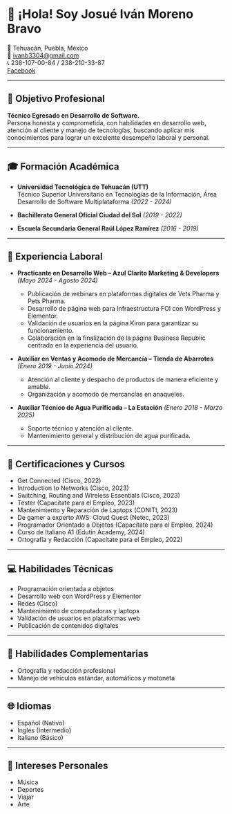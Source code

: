 # 👋 ¡Hola! Soy Josué Iván Moreno Bravo

📍 Tehuacán, Puebla, México  
📧 ivanb3304@gmail.com  
📞 238-107-00-84 / 238-210-33-87  
[Facebook](https://www.facebook.com/IvanBravo)  

---

## 🎯 Objetivo Profesional
**Técnico Egresado en Desarrollo de Software.**  
Persona honesta y comprometida, con habilidades en desarrollo web, atención al cliente y manejo de tecnologías, buscando aplicar mis conocimientos para lograr un excelente desempeño laboral y personal.

---

## 🎓 Formación Académica
- **Universidad Tecnológica de Tehuacán (UTT)**  
  Técnico Superior Universitario en Tecnologías de la Información, Área Desarrollo de Software Multiplataforma *(2022 - 2024)*

- **Bachillerato General Oficial Ciudad del Sol** *(2019 - 2022)*

- **Escuela Secundaria General Raúl López Ramírez** *(2016 - 2019)*

---

## 💼 Experiencia Laboral
- **Practicante en Desarrollo Web – Azul Clarito Marketing & Developers** *(Mayo 2024 - Agosto 2024)*  
  - Publicación de webinars en plataformas digitales de Vets Pharma y Pets Pharma.
  - Desarrollo de página web para Infraestructura FOI con WordPress y Elementor.
  - Validación de usuarios en la página Kiron para garantizar su funcionamiento.
  - Colaboración en la finalización de la página Business Republic centrado en la experiencia del usuario.

- **Auxiliar en Ventas y Acomodo de Mercancía – Tienda de Abarrotes** *(Enero 2019 - Junio 2024)*  
  - Atención al cliente y despacho de productos de manera eficiente y amable.
  - Organización y acomodo de mercancías en anaqueles.

- **Auxiliar Técnico de Agua Purificada – La Estación** *(Enero 2018 - Marzo 2025)*  
  - Soporte técnico y atención al cliente.
  - Mantenimiento general y distribución de agua purificada.

---

## 🏅 Certificaciones y Cursos
- Get Connected (Cisco, 2022)
- Introduction to Networks (Cisco, 2023)
- Switching, Routing and Wireless Essentials (Cisco, 2023)
- Tester (Capacítate para el Empleo, 2023)
- Mantenimiento y Reparación de Laptops (CONITI, 2023)
- De gamer a experto AWS: Cloud Quest (Netec, 2023)
- Programador Orientado a Objetos (Capacítate para el Empleo, 2024)
- Curso de Italiano A1 (Edutin Academy, 2024)
- Ortografía y Redacción (Capacítate para el Empleo, 2022)

---

## 💻 Habilidades Técnicas
- Programación orientada a objetos
- Desarrollo web con WordPress y Elementor
- Redes (Cisco)
- Mantenimiento de computadoras y laptops
- Validación de usuarios en plataformas web
- Publicación de contenidos digitales

---

## 🧰 Habilidades Complementarias
- Ortografía y redacción profesional
- Manejo de vehículos estándar, automáticos y motoneta

---

## 🌐 Idiomas
- Español (Nativo)
- Inglés (Intermedio)
- Italiano (Básico)

---

## 🎨 Intereses Personales
- Música
- Deportes
- Viajar
- Arte
